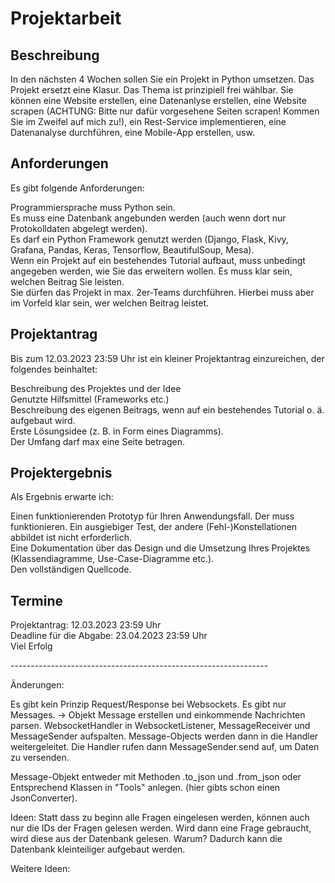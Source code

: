 # Projektarbeit

## Beschreibung
In den nächsten 4 Wochen sollen Sie ein Projekt in Python umsetzen. Das Projekt ersetzt eine Klasur. Das Thema ist prinzipiell frei wählbar. Sie können eine Website erstellen, eine Datenanlyse erstellen, eine Website scrapen (ACHTUNG: Bitte nur dafür vorgesehene Seiten scrapen! Kommen Sie im Zweifel auf mich zu!), ein Rest-Service implementieren, eine Datenanalyse durchführen, eine Mobile-App erstellen, usw.

## Anforderungen
Es gibt folgende Anforderungen:

Programmiersprache muss Python sein.<br>
Es muss eine Datenbank angebunden werden (auch wenn dort nur Protokolldaten abgelegt werden).<br>
Es darf ein Python Framework genutzt werden (Django, Flask, Kivy, Grafana, Pandas, Keras, Tensorflow, BeautifulSoup, Mesa).<br>
Wenn ein Projekt auf ein bestehendes Tutorial aufbaut, muss unbedingt angegeben werden, wie Sie das erweitern wollen. Es muss klar sein, welchen Beitrag Sie leisten.<br>
Sie dürfen das Projekt in max. 2er-Teams durchführen. Hierbei muss aber im Vorfeld klar sein, wer welchen Beitrag leistet.<br>

## Projektantrag
Bis zum 12.03.2023 23:59 Uhr ist ein kleiner Projektantrag einzureichen, der folgendes beinhaltet:<br>

Beschreibung des Projektes und der Idee<br>
Genutzte Hilfsmittel (Frameworks etc.)<br>
Beschreibung des eigenen Beitrags, wenn auf ein bestehendes Tutorial o. ä. aufgebaut wird.<br>
Erste Lösungsidee (z. B. in Form eines Diagramms).<br>
Der Umfang darf max eine Seite betragen.<br>

## Projektergebnis
Als Ergebnis erwarte ich:<br>

Einen funktionierenden Prototyp für Ihren Anwendungsfall. Der muss funktionieren. Ein ausgiebiger Test, der andere (Fehl-)Konstellationen abbildet ist nicht erforderlich.<br>
Eine Dokumentation über das Design und die Umsetzung Ihres Projektes (Klassendiagramme, Use-Case-Diagramme etc.).<br>
Den vollständigen Quellcode.<br>

## Termine
Projektantrag: 12.03.2023 23:59 Uhr<br>
Deadline für die Abgabe: 23.04.2023 23:59 Uhr<br>
Viel Erfolg<br>



----------------------------------------------------------------<br>

Änderungen:

Es gibt kein Prinzip Request/Response bei Websockets. Es gibt nur Messages. -> Objekt Message erstellen und einkommende Nachrichten parsen.
WebsocketHandler in WebsocketListener, MessageReceiver und MessageSender aufspalten.
Message-Objects werden dann in die Handler weitergeleitet.
Die Handler rufen dann MessageSender.send auf, um Daten zu versenden.

Message-Objekt entweder mit Methoden .to_json und .from_json oder Entsprechend Klassen in "Tools" anlegen. (hier gibts schon einen JsonConverter).


Ideen:
Statt dass zu beginn alle Fragen eingelesen werden, können auch nur die IDs der Fragen gelesen werden. Wird dann eine Frage gebraucht, wird diese aus der Datenbank gelesen. Warum? Dadurch kann die Datenbank kleinteiliger aufgebaut werden.

Weitere Ideen:
